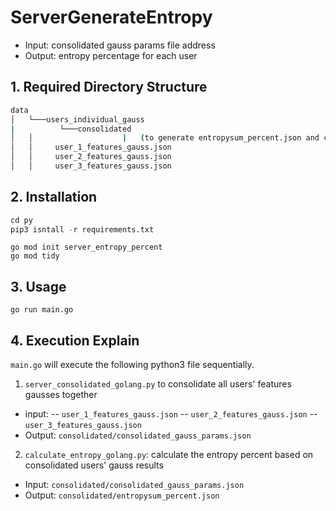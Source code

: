 # ServerGenerateEntropy

- Input: consolidated gauss params file address
- Output: entropy percentage for each user

## 1. Required Directory Structure

```bash
data 
│   └───users_individual_gauss 
|          └───consolidated  
│   │                    |   (to generate entropysum_percent.json and consolidated.json)  
│   │     user_1_features_gauss.json
│   │     user_2_features_gauss.json
│   │     user_3_features_gauss.json 
```

## 2. Installation

```python
cd py
pip3 isntall -r requirements.txt
```

```golang
go mod init server_entropy_percent
go mod tidy
```

## 3. Usage

```golang
go run main.go
```

## 4. Execution Explain
`main.go` will execute the following python3 file sequentially.

1. `server_consolidated_golang.py` to consolidate all users' features gausses together 

- input: 
-- `user_1_features_gauss.json`
-- `user_2_features_gauss.json`
-- `user_3_features_gauss.json`
- Output: `consolidated/consolidated_gauss_params.json`

2. `calculate_entropy_golang.py`: calculate the entropy percent based on consolidated users' gauss results 

- Input: `consolidated/consolidated_gauss_params.json`
- Output: `consolidated/entropysum_percent.json`
